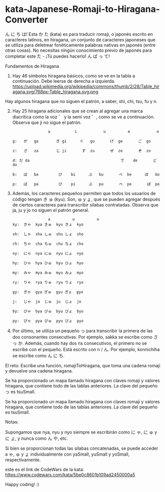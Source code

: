 # kata-Japanese-Romaji-to-Hiragana-Converter
 ん に ち は!  Esta か た (kata) es para traducir romaji, o japonés escrito en caracteres latinos, en hiragana, un conjunto de caracteres japoneses que se utiliza para deletrear fonéticamente palabras nativas en japonés (entre otras cosas). No necesitas ningún conocimiento previo de japonés para completar este た - ¡Tú puedes hacerlo! ん ば っ て!

Fundamentos de Hiragana
1. Hay 46 símbolos hiragana básicos, como se ve en la tabla a continuación. Debe leerse de derecha a izquierda.
https://upload.wikimedia.org/wikipedia/commons/thumb/2/28/Table_hiragana.svg/768px-Table_hiragana.svg.png

Hay algunos hiragana que no siguen el patrón, a saber, shi, chi, tsu, fu y n.

2. Hay 25 hiragana adicionales que se crean al agregar una marca diacrítica como la voz ゛ y la semi voz ゜, como se ve a continuación. Observa que ji no sigue el patrón.

                       a		   i		    u		   e		    o
    
       g:	が	ga	      ぎ	gi      ぐ	gu	     げ	ge	     ご	go

       z:	ざ	za	      じ	ji	     ず	zu	     ぜ	ze	     ぞ	zo

       d: だ	da					                       で	de	     ど	do

       b:	ば	ba	       び	bi	    ぶ	bu	     べ	be 	    ぼ	bo

       p:	ぱ	pa	       ぴ	pi	    ぷ	pu	     ぺ	pe	     ぽ	po
       
3. Además, los caracteres pequeños permiten que todos los usuarios de código tengan き ゅ (kyu). Son, ゅ y ょ, que se pueden agregar después de ciertos caracteres para transcribir sílabas contratadas. Observa que ja, ju y jo no siguen el patrón general.

                       a		  u	    	 o
       ky:	きゃ	kya	きゅ	kyu	きょ	kyo

       sh:	しゃ	sha	しゅ	shu	しょ	sho

       ch:	ちゃ	cha	ちゅ	chu	ちょ	cho
       
       ny:	にゃ	nya	にゅ	nyu	にょ	nyo

       hy:	ひゃ	hya	ひゅ	hyu	ひょ	hyo

       my:	みゃ	mya	みゅ	myu	みょ	myo

       ry:	りゃ	rya	りゅ	ryu	りょ	ryo

       gy:	ぎゃ	gya	ぎゅ	gyu	ぎょ	gyo

       j:	じゃ	ja	じゅ	ju	じょ	jo

       by:	びゃ	bya	びゅ	byu	びょ	byo

       py:	ぴゃ	pya	ぴゅ	pyu	ぴょ	pyo
       

4. Por último, se utiliza un pequeño っ para transcribir la primera de las dos consonantes consecutivas. Por ejemplo, sakka se escribe como さ っ か.
Además, cuando hay dos ns consecutivos, el primero no se escribe con el pequeño. Está escrito con n / ん. Por ejemplo, konnichiha se escribe como ん に ち.


El reto: 
Escribe una función, romajiToHiragana, que toma una cadena romaji y devuelve una cadena hiragana.

Se ha proporcionado un mapa llamado hiragana con claves romaji y valores hiragana, que contiene todo de las tablas anteriores. La clave del pequeño っ es tsuSmall.

Se ha proporcionado un mapa llamado hiragana con claves romaji y valores hiragana, que contiene todo de las tablas anteriores. La clave del pequeño es tsuSmall.


Notas: 

Supongamos que nya, nyu y nyo siempre se escribirán como に ゃ, に ゅ y に ょ, y nunca como ん や, etc.

Si bien se proporcionan todas las sílabas concatenadas, se puede acceder a ゃ, ゅ y ょ individualmente con yaSmall, yuSmall y yoSmall, respectivamente.

este es el link de CodeWars de la kata: https://www.codewars.com/kata/5be0c8601b109ad2450000a5  

Happy coding! :)
